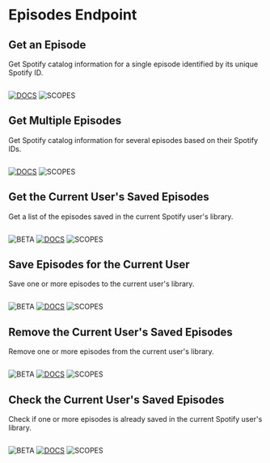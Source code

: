 # Episodes Endpoint

[beta]: https://img.shields.io/static/v1?label=&message=beta&color=important&style=flat "This Spotify Web API endpoint is in beta and could change without warning."
[docs]: https://img.shields.io/static/v1?logo=spotify&label=&message=Docs&color=gray&style=flat

## Get an Episode

Get Spotify catalog information for a single episode identified by its unique Spotify ID.

```ts

```

[![DOCS]](https://developer.spotify.com/documentation/web-api/reference/#/operations/get-an-episode "Spotify Web API Documentation")
![SCOPES](https://img.shields.io/static/v1?logo=&label=scopes&message=user-read-playback-position&color=informational&style=flat)

## Get Multiple Episodes

Get Spotify catalog information for several episodes based on their Spotify IDs.

```ts

```

[![DOCS]](https://developer.spotify.com/documentation/web-api/reference/#/operations/get-multiple-episodes "Spotify Web API Documentation")
![SCOPES](https://img.shields.io/static/v1?logo=&label=scopes&message=user-read-playback-position&color=informational&style=flat)

## Get the Current User's Saved Episodes

Get a list of the episodes saved in the current Spotify user's library.

```ts

```

![BETA]
[![DOCS]](https://developer.spotify.com/documentation/web-api/reference/#/operations/get-users-saved-episodes "Spotify Web API Documentation")
![SCOPES](https://img.shields.io/static/v1?logo=&label=scopes&message=user-library-read%20user-read-playback-position&color=informational&style=flat)

## Save Episodes for the Current User

Save one or more episodes to the current user's library.

```ts

```

![BETA]
[![DOCS]](https://developer.spotify.com/documentation/web-api/reference/#/operations/save-episodes-user "Spotify Web API Documentation")
![SCOPES](https://img.shields.io/static/v1?logo=&label=scopes&message=user-library-read%20user-read-playback-position&color=informational&style=flat)

## Remove the Current User's Saved Episodes

Remove one or more episodes from the current user's library.

```ts

```

![BETA]
[![DOCS]](https://developer.spotify.com/documentation/web-api/reference/#/operations/remove-episodes-user "Spotify Web API Documentation")
![SCOPES](https://img.shields.io/static/v1?logo=&label=scopes&message=user-library-modify&color=informational&style=flat)

## Check the Current User's Saved Episodes

Check if one or more episodes is already saved in the current Spotify user's library.

```ts

```

![BETA]
[![DOCS]](https://developer.spotify.com/documentation/web-api/reference/#/operations/check-users-saved-episodes "Spotify Web API Documentation")
![SCOPES](https://img.shields.io/static/v1?logo=&label=scopes&message=user-library-read&color=informational&style=flat)
